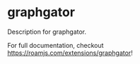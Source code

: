 # graphgator
        
Description for graphgator.
  
For full documentation, checkout https://roamjs.com/extensions/graphgator!
